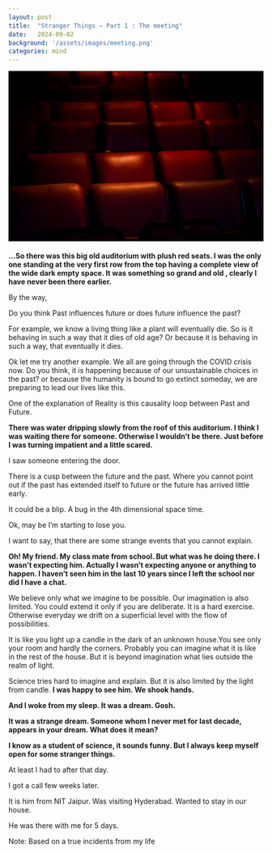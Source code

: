 ```yaml
---
layout: post
title:  "Stranger Things — Part 1 : The meeting"
date:   2024-09-02
background: '/assets/images/meeting.png'
categories: mind
---
```

![cover image](/assets/images/meeting.png) <br><br>
<b>…So there was this big old auditorium with plush red seats. I was the only one standing at the very first row from the top having a complete view of the wide dark empty space. It was something so grand and old , clearly I have never been there earlier.</b>

By the way,

Do you think Past influences future or does future influence the past?

For example, we know a living thing like a plant will eventually die. So is it behaving in such a way that it dies of old age? Or because it is behaving in such a way, that eventually it dies.

Ok let me try another example. We all are going through the COVID crisis now. Do you think, it is happening because of our unsustainable choices in the past? or because the humanity is bound to go extinct someday, we are preparing to lead our lives like this.

One of the explanation of Reality is this causality loop between Past and Future.

<b>There was water dripping slowly from the roof of this auditorium. I think I was waiting there for someone. Otherwise I wouldn’t be there. Just before I was turning impatient and a little scared.</b>

I saw someone entering the door.

There is a cusp between the future and the past. Where you cannot point out if the past has extended itself to future or the future has arrived little early.

It could be a blip. A bug in the 4th dimensional space time.

Ok, may be I’m starting to lose you.

I want to say, that there are some strange events that you cannot explain.

<b>Oh! My friend. My class mate from school. But what was he doing there. I wasn’t expecting him. Actually I wasn’t expecting anyone or anything to happen. I haven’t seen him in the last 10 years since I left the school nor did I have a chat.</b>

We believe only what we imagine to be possible. Our imagination is also limited. You could extend it only if you are deliberate. It is a hard exercise. Otherwise everyday we drift on a superficial level with the flow of possibilities.

It is like you light up a candle in the dark of an unknown house.You see only your room and hardly the corners. Probably you can imagine what it is like in the rest of the house. But it is beyond imagination what lies outside the realm of light.

Science tries hard to imagine and explain. But it is also limited by the light from candle.
<b>
I was happy to see him. We shook hands.

And I woke from my sleep. It was a dream. Gosh.

It was a strange dream. Someone whom I never met for last decade, appears in your dream. What does it mean?

I know as a student of science, it sounds funny. But I always keep myself open for some stranger things.</b>

At least I had to after that day.

I got a call few weeks later.

It is him from NIT Jaipur. Was visiting Hyderabad. Wanted to stay in our house.

He was there with me for 5 days.

Note: Based on a true incidents from my life